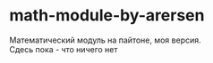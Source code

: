 # math-module-by-arersen
Математический модуль на пайтоне, моя версия. </br>
Сдесь пока - что ничего нет
